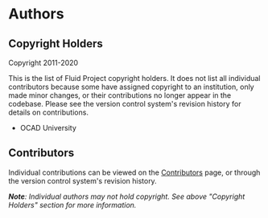 # Authors

## Copyright Holders

Copyright 2011-2020

This is the list of Fluid Project copyright holders. It does not list all individual contributors because some have assigned
copyright to an institution, only made minor changes, or their contributions no longer appear in the codebase.
Please see the version control system's revision history for details on contributions.

* OCAD University

## Contributors

Individual contributions can be viewed on the
[Contributors](https://github.com/fluid-project/floeproject.org/graphs/contributors) page, or through the version control
system's revision history.

_**Note**: Individual authors may not hold copyright. See above "Copyright Holders" section for more information._
